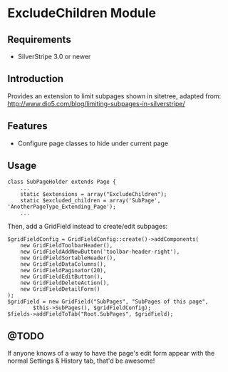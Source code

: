 # ExcludeChildren Module

## Requirements

 * SilverStripe 3.0 or newer

## Introduction

Provides an extension to limit subpages shown in sitetree,
adapted from: http://www.dio5.com/blog/limiting-subpages-in-silverstripe/

## Features

  * Configure page classes to hide under current page

## Usage

	class SubPageHolder extends Page {
		...
		static $extensions = array("ExcludeChildren");
		static $excluded_children = array('SubPage', 'AnotherPageType_Extending_Page');
		...

Then, add a GridField instead to create/edit subpages:

	$gridFieldConfig = GridFieldConfig::create()->addComponents(
		new GridFieldToolbarHeader(),
		new GridFieldAddNewButton('toolbar-header-right'),
		new GridFieldSortableHeader(),
		new GridFieldDataColumns(),
		new GridFieldPaginator(20),
		new GridFieldEditButton(),
		new GridFieldDeleteAction(),
		new GridFieldDetailForm()
	);
	$gridField = new GridField("SubPages", "SubPages of this page", 
			$this->SubPages(), $gridFieldConfig);
	$fields->addFieldToTab("Root.SubPages", $gridField);

## @TODO

If anyone knows of a way to have the page's edit form appear with the normal Settings & History tab, that'd be awesome!